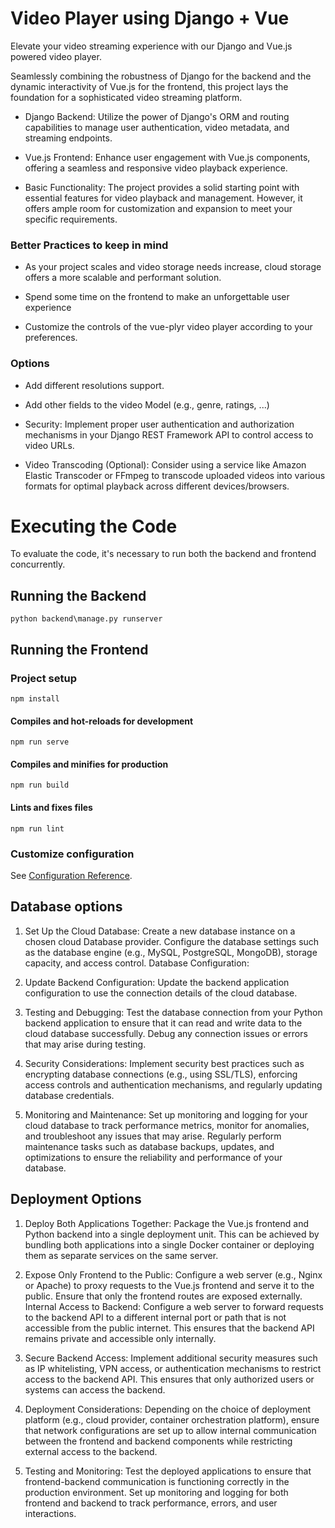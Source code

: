 # Video Player using Django + Vue
Elevate your video streaming experience with our Django and Vue.js powered video player. 

Seamlessly combining the robustness of Django for the backend and the dynamic interactivity of Vue.js for the frontend, this project lays the foundation for a sophisticated video streaming platform.

* Django Backend: Utilize the power of Django's ORM and routing capabilities to manage user authentication, video metadata, and streaming endpoints.

* Vue.js Frontend: Enhance user engagement with Vue.js components, offering a seamless and responsive video playback experience.

* Basic Functionality: The project provides a solid starting point with essential features for video playback and management. However, it offers ample room for customization and expansion to meet your specific requirements.


### Better Practices to keep in mind
* As your project scales and video storage needs increase, cloud storage offers a more scalable and performant solution.

* Spend some time on the frontend to make an unforgettable user experience

* Customize the controls of the vue-plyr video player according to your preferences.

### Options
* Add different resolutions support.

* Add other fields to the video Model (e.g., genre, ratings, ...)

* Security: Implement proper user authentication and authorization mechanisms in your Django REST Framework API to control access to video URLs.

* Video Transcoding (Optional): Consider using a service like Amazon Elastic Transcoder or FFmpeg to transcode uploaded videos into various formats for optimal playback across different devices/browsers.

# Executing the Code
To evaluate the code, it's necessary to run both the backend and frontend concurrently.
## Running the Backend
```
python backend\manage.py runserver
```

## Running the Frontend

### Project setup
```
npm install
```

#### Compiles and hot-reloads for development
```
npm run serve
```

#### Compiles and minifies for production
```
npm run build
```

#### Lints and fixes files
```
npm run lint
```

### Customize configuration
See [Configuration Reference](https://cli.vuejs.org/config/).

## Database options

1) Set Up the Cloud Database:
Create a new database instance on a chosen cloud Database provider. Configure the database settings such as the database engine (e.g., MySQL, PostgreSQL, MongoDB), storage capacity, and access control.
Database Configuration:


2) Update Backend Configuration:
Update the backend application configuration to use the connection details of the cloud database.


3) Testing and Debugging:
Test the database connection from your Python backend application to ensure that it can read and write data to the cloud database successfully. Debug any connection issues or errors that may arise during testing.

4) Security Considerations:
Implement security best practices such as encrypting database connections (e.g., using SSL/TLS), enforcing access controls and authentication mechanisms, and regularly updating database credentials.

5) Monitoring and Maintenance:
Set up monitoring and logging for your cloud database to track performance metrics, monitor for anomalies, and troubleshoot any issues that may arise. Regularly perform maintenance tasks such as database backups, updates, and optimizations to ensure the reliability and performance of your database.


## Deployment Options

1) Deploy Both Applications Together:
Package the Vue.js frontend and Python backend into a single deployment unit. This can be achieved by bundling both applications into a single Docker container or deploying them as separate services on the same server.

2) Expose Only Frontend to the Public:
Configure a web server (e.g., Nginx or Apache) to proxy requests to the Vue.js frontend and serve it to the public. Ensure that only the frontend routes are exposed externally.
Internal Access to Backend:
Configure a web server to forward requests to the backend API to a different internal port or path that is not accessible from the public internet. This ensures that the backend API remains private and accessible only internally.

3) Secure Backend Access:
Implement additional security measures such as IP whitelisting, VPN access, or authentication mechanisms to restrict access to the backend API. This ensures that only authorized users or systems can access the backend.

4) Deployment Considerations:
Depending on the choice of deployment platform (e.g., cloud provider, container orchestration platform), ensure that network configurations are set up to allow internal communication between the frontend and backend components while restricting external access to the backend.

5) Testing and Monitoring:
Test the deployed applications to ensure that frontend-backend communication is functioning correctly in the production environment.
Set up monitoring and logging for both frontend and backend to track performance, errors, and user interactions.
